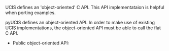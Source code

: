 
UCIS defines an 'object-oriented' C API. This API implementataion is
helpful when porting examples. 

pyUCIS defines an object-oriented API. In order to make use of existing
UCIS implementations, the object-oriented API must be able to call
the flat C API.

- Public object-oriented API: 